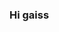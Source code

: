 ### Hi gaiss

<!--
**astrella21/astrella21** is a ✨ _special_ ✨ repository because its `README.md` (this file) appears on your GitHub Profile.

Here are some ideas to get you started

- 🔭 I’m currently working on ...
- 🌱 I’m currently learning ...
- 👯 I’m looking to collaborate on ...
- 🤔 I’m looking for help with ...
- 💬 Ask me about ...
- 📫 How to reach me: ...
- 😄 Pronouns: ...
- ⚡ Fun fact: ...
-->
